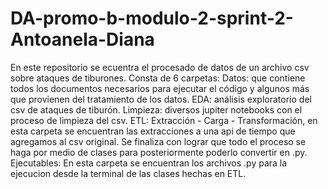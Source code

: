 # DA-promo-b-modulo-2-sprint-2-Antoanela-Diana

En este repositorio se ecuentra el procesado de datos de un archivo csv sobre ataques de tiburones.
Consta de 6 carpetas:
Datos: que contiene todos los documentos necesarios para ejecutar el código y algunos más que provienen del tratamiento de los datos.
EDA: análisis exploratorio del csv de ataques de tiburón.
Limpieza: diversos jupiter notebooks con el proceso de limpieza del csv.
ETL: Extracción - Carga - Transformación, en esta carpeta se encuentran las extracciones a una api de tiempo que agregamos al csv original.
     Se finaliza con lograr que todo el proceso se haga por medio de clases para posteriormente poderlo convertir en .py.
Ejecutables: En esta carpeta se encuentran los archivos .py para la ejecucion desde la terminal de las clases hechas en ETL.
